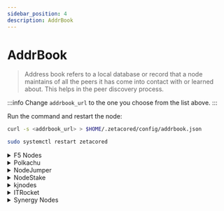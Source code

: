 ```yaml
---
sidebar_position: 4
description: AddrBook
---
```


# AddrBook

> Address book refers to a local database or record that a node maintains of all the peers it has come into contact with or learned about. This helps in the peer discovery process.

:::info
Change `addrbook_url` to the one you choose from the list above.
:::

Run the command and restart the node:

```bash
curl -s <addrbook_url> > $HOME/.zetacored/config/addrbook.json

sudo systemctl restart zetacored
```

<details>
  <summary>F5 Nodes</summary>
  <div>

    url here
  </div>
</details>


<details>
  <summary>Polkachu</summary>
  <div>

    https://snapshots.polkachu.com/testnet-addrbook/zetachain/addrbook.json
  </div>
</details>


<details>
  <summary>NodeJumper</summary>
  <div>

    https://snapshots-testnet.nodejumper.io/zetachain-testnet/addrbook.json
  </div>
</details>


<details>
  <summary>NodeStake</summary>
  <div>

    https://ss-t.zeta.nodestake.top/addrbook.json
  </div>
</details>


<details>
  <summary>kjnodes</summary>
  <div>

    https://snapshots.kjnodes.com/zetachain-testnet/addrbook.json
  </div>
</details>


<details>
  <summary>ITRocket</summary>
  <div>

    https://testnet-files.itrocket.net/zetachain/addrbook.json
  </div>
</details>


<details>
  <summary>Synergy Nodes</summary>
  <div>

    https://snapshots.synergynodes.com/addrbook/zetachain_testnet/addrbook.json
  </div>
</details>

